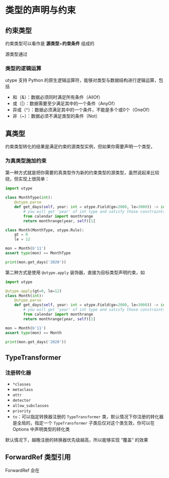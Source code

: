 # 类型的声明与约束


## 约束类型

约束类型可以看作是 **源类型**+**约束条件** 组成的

源类型通过


### 类型的逻辑运算
utype 支持 Python 的原生逻辑运算符，能够对类型与数据结构进行逻辑运算，包括

- 和（&）：数据必须同时满足所有条件（AllOf）
- 或（|）：数据需要至少满足其中的一个条件（AnyOf）
- 异或（^）：数据必须满足其中的一个条件，不能是多个或0个（OneOf）
- 非（~）：数据必须不满足类型的条件（Not）


## 真类型

约束类型转化的结果是满足约束的源类型实例，但如果你需要声明一个类型，

### 为真类型施加约束

第一种方式就是把你需要的真类型作为新的约束类型的源类型，虽然说起来比较绕，但实现上很简单：
```python
import utype

class MonthType(int):
	@utype.parse
    def get_days(self, year: int = utype.Field(ge=2000, le=3000)) -> int: 
        # you will get 'year' of int type and satisfy those constraints 
        from calendar import monthrange  
        return monthrange(year, self)[1]

class Month(MonthType, utype.Rule):
	gt = 0
	le = 12

mon = Month(b'11')
assert type(mon) == MonthType

print(mon.get_days('2020'))
```

第二种方式是使用 `@utype.apply` 装饰器，直接为目标类型声明约束，如
```python
import utype

@utype.apply(gt=0, le=12)  
class Month(int):  
    @utype.parse
    def get_days(self, year: int = utype.Field(ge=2000, le=3000)) -> int: 
        # you will get 'year' of int type and satisfy those constraints 
        from calendar import monthrange  
        return monthrange(year, self)[1]

mon = Month(b'11')
assert type(mon) == Month

print(mon.get_days('2020'))
```


## TypeTransformer

### 注册转化器

* `*classes`
* `metaclass`
* `attr`
* `detector`
* `allow_subclasses`
* `priority`
* `to`：可以指定转换器注册的 `TypeTransformer` 类，默认情况下你注册的转化器是全局的，指定一个  `TypeTransformer`  子类后仅对这个类生效，你可以在 Options 中声明类型的转化类

默认情况下，越晚注册的转换器优先级越高，所以能够实现 “覆盖” 的效果


## ForwardRef 类型引用


ForwardRef 会在